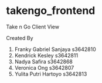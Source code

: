 # takengo_frontend
Take n Go Client View

Created By
1. Franky Gabriel Sanjaya s3642810
2. Kendrick Kesley s3642811
3. Nadya Safira s3642868
4. Veronica Ong s3642807
5. Yulita Putri Hartoyo s3642813
